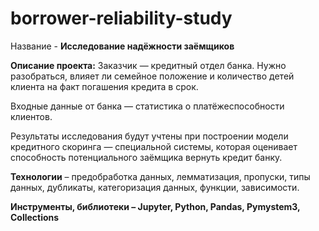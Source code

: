 # borrower-reliability-study

Название - **Исследование надёжности заёмщиков**

**Описание проекта:** Заказчик — кредитный отдел банка. Нужно разобраться, влияет ли семейное положение и количество детей клиента на факт погашения кредита в срок. 

Входные данные от банка — статистика о платёжеспособности клиентов.

Результаты исследования будут учтены при построении модели кредитного скоринга — специальной системы, которая оценивает способность потенциального заёмщика вернуть кредит банку.

**Технологии** – предобработка данных, лемматизация, пропуски, типы данных, дубликаты, категоризация данных, функции, зависимости.

**Инструменты, библиотеки – Jupyter, Python, Pandas, Pymystem3, Collections**

